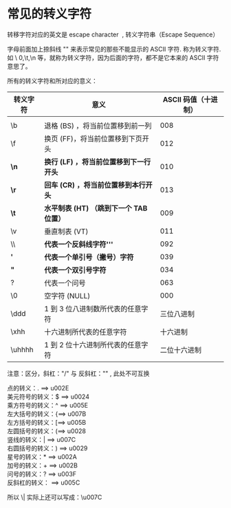 # 常见的转义字符

转移字符对应的英文是 escape character  , 转义字符串（Escape Sequence）

字母前面加上捺斜线 "\" 来表示常见的那些不能显示的 ASCII 字符. 称为转义字符. 如 \ 0,\t,\n 等，就称为转义字符，因为后面的字符，都不是它本来的 ASCII 字符意思了。

所有的转义字符和所对应的意义：

| 转义字符   | 意义                           | ASCII 码值（十进制）                    |
| ------ | ---------------------------- | -------------------------------- |
|        |                              |                                  |
| \b     | 退格 (BS) ，将当前位置移到前一列          | 008                              |
| \f     | 换页 (FF)，将当前位置移到下页开头          | 012                              |
| **\n** | **换行 (LF) ，将当前位置移到下一行开头**    | 010                              |
| **\r** | **回车 (CR) ，将当前位置移到本行开头**     | 013                              |
| **\t** | **水平制表 (HT) （跳到下一个 TAB 位置）** | 009                              |
| \v     | 垂直制表 (VT)                    | 011                              |
| \\\    | **代表一个反斜线字符''\'**            | 092                              |
| **\'** | **代表一个单引号（撇号）字符**            | 039                              |
| **\"** | **代表一个双引号字符**                | 034                              |
| \?     | 代表一个问号                       | 063                              |
| \0     | 空字符 (NULL)                   | 000                              |
| \ddd   | 1 到 3 位八进制数所代表的任意字符          | 三位八进制                            |
| \xhh   | 十六进制所代表的任意字符                 | 十六进制 |
| \uhhhh | 1 到 2 位十六进制所代表的任意字符          | 二位十六进制                           |

注意：区分，斜杠："/" 与 反斜杠："\" , 此处不可互换

点的转义：. ==> u002E  
美元符号的转义：$ ==> u0024  
乘方符号的转义：^ ==> u005E  
左大括号的转义：{==> u007B  
左方括号的转义：[==> u005B  
左圆括号的转义：(==> u0028  
竖线的转义：| ==> u007C  
右圆括号的转义：) ==> u0029  
星号的转义：* ==> u002A  
加号的转义：+ ==> u002B  
问号的转义：? ==> u003F  
反斜杠的转义： ==> u005C

所以 \\| 实际上还可以写成：\\u007C
